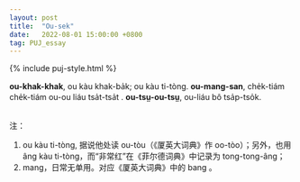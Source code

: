 ```yaml
---
layout: post
title:  "Ou-sek"
date:   2022-08-01 15:00:00 +0800
tag: PUJ_essay
---
```


{% include puj-style.html %}

**ou-khak-khak**, ou kàu khak-ba̍k; ou kàu ti-tòng.
**ou-mang-san**, che̍k-tiám che̍k-tiám ou-ou liáu tsa̍t-tsa̍t .
**ou-tsṳ-ou-tsṳ**, ou-liáu bô tsa̍p-tso̍k.


<br>
注：

1. ou kàu ti-tòng, 据说他处读 ou-tòu（《厦英大词典》作 oo-tòo）；另外，也用 âng kàu ti-tòng，而“非常红”在《菲尔德词典》中记录为 tong-tong-âng；
2. mang，日常无单用。对应《厦英大词典》中的 bang 。
